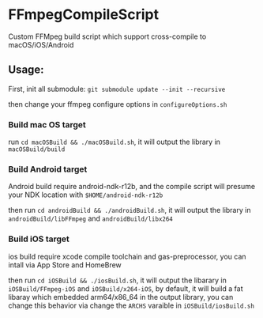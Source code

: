 # FFmpegCompileScript
Custom FFMpeg build script which support cross-compile to macOS/iOS/Android

## Usage:

First, init all submodule: ``git submodule update --init --recursive``

then change your ffmpeg configure options in ``configureOptions.sh``

### Build mac OS target

run ``cd macOSBuild && ./macOSBuild.sh``, it will output the library in ``macOSBuild/build``

### Build Android target

Android build require android-ndk-r12b, and the compile script will presume your NDK location with ``$HOME/android-ndk-r12b``

then run ``cd androidBuild && ./androidBuild.sh``, it will output the library in ``androidBuild/libFFmpeg`` and ``androidBuild/libx264``

### Build iOS target

ios build require xcode compile toolchain and gas-preprocessor, you can intall via App Store and HomeBrew

then run ``cd iOSBuild && ./iosBuild.sh``, it will output the libarary in ``iOSBuild/FFmpeg-iOS`` and ``iOSBuild/x264-iOS``, by default, it will build a fat libaray which embedded arm64/x86_64 in the output library, you can change this behavior via change the ``ARCHS`` varaible in ``iOSBuild/iosBuild.sh``

